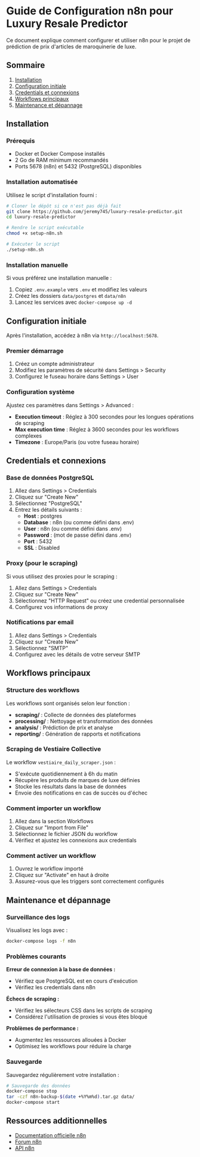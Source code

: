 # Guide de Configuration n8n pour Luxury Resale Predictor

Ce document explique comment configurer et utiliser n8n pour le projet de prédiction de prix d'articles de maroquinerie de luxe.

## Sommaire

1. [Installation](#installation)
2. [Configuration initiale](#configuration-initiale)
3. [Credentials et connexions](#credentials-et-connexions)
4. [Workflows principaux](#workflows-principaux)
5. [Maintenance et dépannage](#maintenance-et-dépannage)

## Installation

### Prérequis

- Docker et Docker Compose installés
- 2 Go de RAM minimum recommandés
- Ports 5678 (n8n) et 5432 (PostgreSQL) disponibles

### Installation automatisée

Utilisez le script d'installation fourni :

```bash
# Cloner le dépôt si ce n'est pas déjà fait
git clone https://github.com/jeremy745/luxury-resale-predictor.git
cd luxury-resale-predictor

# Rendre le script exécutable
chmod +x setup-n8n.sh

# Exécuter le script
./setup-n8n.sh
```

### Installation manuelle

Si vous préférez une installation manuelle :

1. Copiez `.env.example` vers `.env` et modifiez les valeurs
2. Créez les dossiers `data/postgres` et `data/n8n`
3. Lancez les services avec `docker-compose up -d`

## Configuration initiale

Après l'installation, accédez à n8n via `http://localhost:5678`.

### Premier démarrage

1. Créez un compte administrateur
2. Modifiez les paramètres de sécurité dans Settings > Security
3. Configurez le fuseau horaire dans Settings > User

### Configuration système

Ajustez ces paramètres dans Settings > Advanced :

- **Execution timeout** : Réglez à 300 secondes pour les longues opérations de scraping
- **Max execution time** : Réglez à 3600 secondes pour les workflows complexes
- **Timezone** : Europe/Paris (ou votre fuseau horaire)

## Credentials et connexions

### Base de données PostgreSQL

1. Allez dans Settings > Credentials
2. Cliquez sur "Create New"
3. Sélectionnez "PostgreSQL"
4. Entrez les détails suivants :
   - **Host** : postgres
   - **Database** : n8n (ou comme défini dans .env)
   - **User** : n8n (ou comme défini dans .env)
   - **Password** : (mot de passe défini dans .env)
   - **Port** : 5432
   - **SSL** : Disabled

### Proxy (pour le scraping)

Si vous utilisez des proxies pour le scraping :

1. Allez dans Settings > Credentials
2. Cliquez sur "Create New"
3. Sélectionnez "HTTP Request" ou créez une credential personnalisée
4. Configurez vos informations de proxy

### Notifications par email

1. Allez dans Settings > Credentials
2. Cliquez sur "Create New"
3. Sélectionnez "SMTP"
4. Configurez avec les détails de votre serveur SMTP

## Workflows principaux

### Structure des workflows

Les workflows sont organisés selon leur fonction :

- **scraping/** : Collecte de données des plateformes
- **processing/** : Nettoyage et transformation des données
- **analysis/** : Prédiction de prix et analyse
- **reporting/** : Génération de rapports et notifications

### Scraping de Vestiaire Collective

Le workflow `vestiaire_daily_scraper.json` :
- S'exécute quotidiennement à 6h du matin
- Récupère les produits de marques de luxe définies
- Stocke les résultats dans la base de données
- Envoie des notifications en cas de succès ou d'échec

### Comment importer un workflow

1. Allez dans la section Workflows
2. Cliquez sur "Import from File"
3. Sélectionnez le fichier JSON du workflow
4. Vérifiez et ajustez les connexions aux credentials

### Comment activer un workflow

1. Ouvrez le workflow importé
2. Cliquez sur "Activate" en haut à droite
3. Assurez-vous que les triggers sont correctement configurés

## Maintenance et dépannage

### Surveillance des logs

Visualisez les logs avec :

```bash
docker-compose logs -f n8n
```

### Problèmes courants

**Erreur de connexion à la base de données :**
- Vérifiez que PostgreSQL est en cours d'exécution
- Vérifiez les credentials dans n8n

**Échecs de scraping :**
- Vérifiez les sélecteurs CSS dans les scripts de scraping
- Considérez l'utilisation de proxies si vous êtes bloqué

**Problèmes de performance :**
- Augmentez les ressources allouées à Docker
- Optimisez les workflows pour réduire la charge

### Sauvegarde

Sauvegardez régulièrement votre installation :

```bash
# Sauvegarde des données
docker-compose stop
tar -czf n8n-backup-$(date +%Y%m%d).tar.gz data/
docker-compose start
```

## Ressources additionnelles

- [Documentation officielle n8n](https://docs.n8n.io/)
- [Forum n8n](https://community.n8n.io/)
- [API n8n](https://docs.n8n.io/api/)

